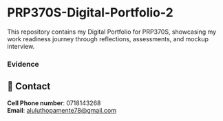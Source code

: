 # PRP370S-Digital-Portfolio-2
This repository contains my Digital Portfolio for PRP370S, showcasing my work readiness journey through reflections, assessments, and mockup interview.
### Evidence


## 🔗 Contact

**Cell Phone number**: 0718143268  
**Email**: aluluthopamente78@gmail.com
